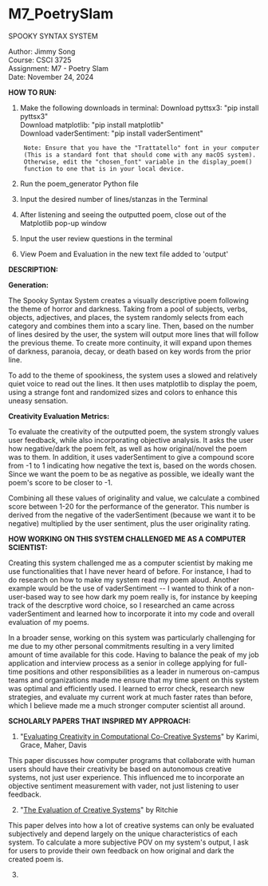 # M7_PoetrySlam

SPOOKY SYNTAX SYSTEM

Author: Jimmy Song\
Course: CSCI 3725\
Assignment: M7 - Poetry Slam\
Date: November 24, 2024

**HOW TO RUN:**

1) Make the following downloads in terminal:
        Download pyttsx3: "pip install pyttsx3"\
        Download matplotlib: "pip install matplotlib"\
        Download vaderSentiment: "pip install vaderSentiment"

        Note: Ensure that you have the "Trattatello" font in your computer
        (This is a standard font that should come with any macOS system).
        Otherwise, edit the "chosen_font" variable in the display_poem()
        function to one that is in your local device.
2) Run the poem_generator Python file
3) Input the desired number of lines/stanzas in the Terminal
4) After listening and seeing the outputted poem, close out of the Matplotlib
    pop-up window
5) Input the user review questions in the terminal
6) View Poem and Evaluation in the new text file added to 'output'

**DESCRIPTION:**

**Generation:**

The Spooky Syntax System creates a visually descriptive poem following the 
theme of horror and darkness. Taking from a pool of subjects, verbs, objects, 
adjectives, and places, the system randomly selects from each category 
and combines them into a scary line. Then, based on the number of lines 
desired by the user, the system will output more lines that will follow the 
previous theme. To create more continuity, it will expand upon themes 
of darkness, paranoia, decay, or death based on key words from the prior 
line.

To add to the theme of spookiness, the system uses a slowed and relatively 
quiet voice to read out the lines. It then uses matplotlib to display 
the poem, using a strange font and randomized sizes and colors to enhance 
this uneasy sensation.

**Creativity Evaluation Metrics:**

To evaluate the creativity of the outputted poem, the system strongly values 
user feedback, while also incorporating objective analysis. It asks the user 
how negative/dark the poem felt, as well as how original/novel the poem 
was to them. In addition, it uses vaderSentiment to give a compound score 
from -1 to 1 indicating how negative the text is, based on the words chosen.  
Since we want the poem to be as negative as possible, we ideally want the 
poem's score to be closer to -1.

Combining all these values of originality and value, we calculate a combined 
score between 1-20 for the performance of the generator. This number is 
derived from the negative of the vaderSentiment (because we want it to be 
negative) multiplied by the user sentiment, plus the user originality rating. 

**HOW WORKING ON THIS SYSTEM CHALLENGED ME AS A COMPUTER SCIENTIST:**

Creating this system challenged me as a computer scientist by making me 
use functionalities that I have never heard of before. For instance, I 
had to do research on how to make my system read my poem aloud. Another 
example would be the use of vaderSentiment -- I wanted to think of a 
non-user-based way to see how dark my poem really is, for instance by 
keeping track of the descrptive word choice, so I researched an came 
across vaderSentiment and learned how to incorporate it into my code 
and overall evaluation of my poems.

In a broader sense, working on this system was particularly challenging 
for me due to my other personal commitments resulting in a very limited 
amount of time available for this code. Having to balance the peak of 
my job application and interview process as a senior in college 
applying for full-time positions and other responsibilities as a leader 
in numerous on-campus teams and organizations made me ensure that my 
time spent on this system was optimal and efficiently used. I learned 
to error check, research new strategies, and evaluate my current work 
at much faster rates than before, which I believe made me a much 
stronger computer scientist all around.

**SCHOLARLY PAPERS THAT INSPIRED MY APPROACH:**

1) "[Evaluating Creativity in Computational Co-Creative Systems](https://arxiv.org/abs/1807.09886)"
   by Karimi, Grace, Maher, Davis

This paper discusses how computer programs that collaborate with 
human users should have their creativity be based on autonomous 
creative systems, not just user experience. This influenced me 
to incorporate an objective sentiment measurement with vader, not 
just listening to user feedback.

2) "[The Evaluation of Creative Systems](https://link.springer.com/chapter/10.1007/978-3-319-43610-4_8)"
   by Ritchie

This paper delves into how a lot of creative systems can only 
be evaluated subjectively and depend largely on the unique 
characteristics of each system. To calculate a more subjective 
POV on my system's output, I ask for users to provide their 
own feedback on how original and dark the created poem is.

3) 

